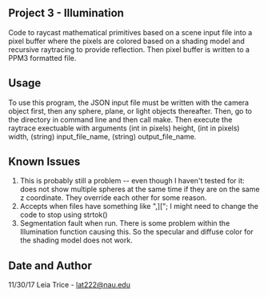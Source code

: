 Project 3 - Illumination
------------------------
Code to raycast mathematical primitives based on a scene input file into a pixel buffer where the pixels are colored based on a shading model and recursive raytracing to provide reflection.
Then pixel buffer is written to a PPM3 formatted file.

Usage
------------------------
To use this program, the JSON input file must be written with the camera object first, then any sphere, plane, or light objects thereafter. 
Then, go to the directory in command line and then call make.
Then execute the raytrace exectuable with arguments (int in pixels) height, (int in pixels) width, (string) input_file_name, (string) output_file_name.

Known Issues
------------------------
1) This is probably still a problem -- even though I haven't tested for it: does not show multiple spheres at the same time if they are on the same z coordinate. They override each other for some reason.
2) Accepts when files have something like ",]["; I might need to change the code to stop using strtok()
3) Segmentation fault when run. There is some problem within the Illumination function causing this. So the specular and diffuse color for the shading model does not work.


Date and Author
-----------------------
11/30/17
Leia Trice - lat222@nau.edu